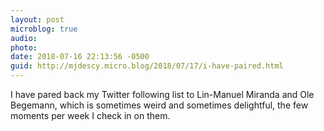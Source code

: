 ```yaml
---
layout: post
microblog: true
audio: 
photo: 
date: 2018-07-16 22:13:56 -0500
guid: http://mjdescy.micro.blog/2018/07/17/i-have-paired.html
---
```

I have pared back my Twitter following list to Lin-Manuel Miranda and Ole Begemann, which is sometimes weird and sometimes delightful, the few moments per week I check in on them.
